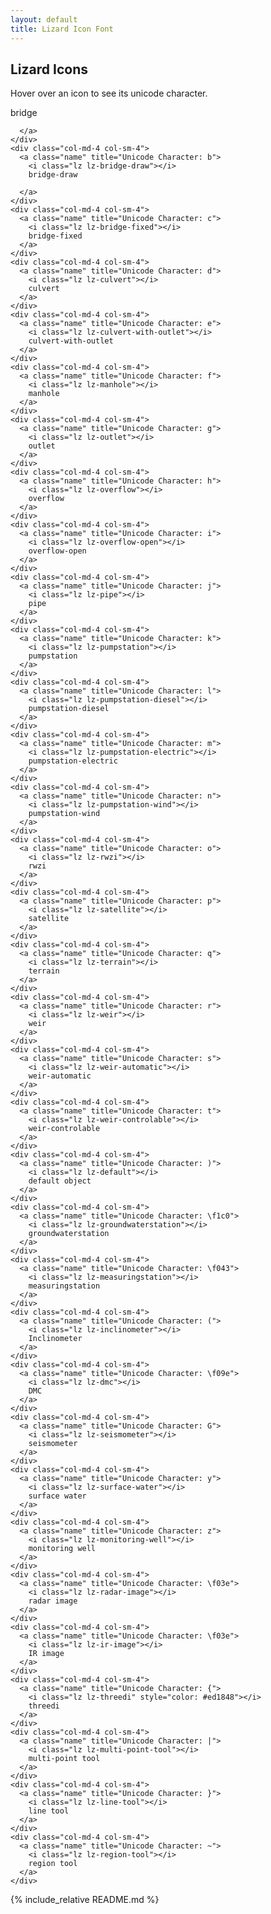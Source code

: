 ```yaml
---
layout: default
title: Lizard Icon Font
---
```


Lizard Icons
------------

Hover over an icon to see its unicode character.

<div class="container-fluid icon-list">
  <div class="row">
    <div class="col-md-4 col-sm-4">
      <a class="name" title="Unicode Character: a">
        <i class="lz lz-bridge"></i>
        bridge

      </a>
    </div>
    <div class="col-md-4 col-sm-4">
      <a class="name" title="Unicode Character: b">
        <i class="lz lz-bridge-draw"></i>
        bridge-draw

      </a>
    </div>
    <div class="col-md-4 col-sm-4">
      <a class="name" title="Unicode Character: c">
        <i class="lz lz-bridge-fixed"></i>
        bridge-fixed
      </a>
    </div>
    <div class="col-md-4 col-sm-4">
      <a class="name" title="Unicode Character: d">
        <i class="lz lz-culvert"></i>
        culvert
      </a>
    </div>
    <div class="col-md-4 col-sm-4">
      <a class="name" title="Unicode Character: e">
        <i class="lz lz-culvert-with-outlet"></i>
        culvert-with-outlet
      </a>
    </div>
    <div class="col-md-4 col-sm-4">
      <a class="name" title="Unicode Character: f">
        <i class="lz lz-manhole"></i>
        manhole
      </a>
    </div>
    <div class="col-md-4 col-sm-4">
      <a class="name" title="Unicode Character: g">
        <i class="lz lz-outlet"></i>
        outlet
      </a>
    </div>
    <div class="col-md-4 col-sm-4">
      <a class="name" title="Unicode Character: h">
        <i class="lz lz-overflow"></i>
        overflow
      </a>
    </div>
    <div class="col-md-4 col-sm-4">
      <a class="name" title="Unicode Character: i">
        <i class="lz lz-overflow-open"></i>
        overflow-open
      </a>
    </div>
    <div class="col-md-4 col-sm-4">
      <a class="name" title="Unicode Character: j">
        <i class="lz lz-pipe"></i>
        pipe
      </a>
    </div>
    <div class="col-md-4 col-sm-4">
      <a class="name" title="Unicode Character: k">
        <i class="lz lz-pumpstation"></i>
        pumpstation
      </a>
    </div>
    <div class="col-md-4 col-sm-4">
      <a class="name" title="Unicode Character: l">
        <i class="lz lz-pumpstation-diesel"></i>
        pumpstation-diesel
      </a>
    </div>
    <div class="col-md-4 col-sm-4">
      <a class="name" title="Unicode Character: m">
        <i class="lz lz-pumpstation-electric"></i>
        pumpstation-electric
      </a>
    </div>
    <div class="col-md-4 col-sm-4">
      <a class="name" title="Unicode Character: n">
        <i class="lz lz-pumpstation-wind"></i>
        pumpstation-wind
      </a>
    </div>
    <div class="col-md-4 col-sm-4">
      <a class="name" title="Unicode Character: o">
        <i class="lz lz-rwzi"></i>
        rwzi
      </a>
    </div>
    <div class="col-md-4 col-sm-4">
      <a class="name" title="Unicode Character: p">
        <i class="lz lz-satellite"></i>
        satellite
      </a>
    </div>
    <div class="col-md-4 col-sm-4">
      <a class="name" title="Unicode Character: q">
        <i class="lz lz-terrain"></i>
        terrain
      </a>
    </div>
    <div class="col-md-4 col-sm-4">
      <a class="name" title="Unicode Character: r">
        <i class="lz lz-weir"></i>
        weir
      </a>
    </div>
    <div class="col-md-4 col-sm-4">
      <a class="name" title="Unicode Character: s">
        <i class="lz lz-weir-automatic"></i>
        weir-automatic
      </a>
    </div>
    <div class="col-md-4 col-sm-4">
      <a class="name" title="Unicode Character: t">
        <i class="lz lz-weir-controlable"></i>
        weir-controlable
      </a>
    </div>
    <div class="col-md-4 col-sm-4">
      <a class="name" title="Unicode Character: )">
        <i class="lz lz-default"></i>
        default object
      </a>
    </div>
    <div class="col-md-4 col-sm-4">
      <a class="name" title="Unicode Character: \f1c0">
        <i class="lz lz-groundwaterstation"></i>
        groundwaterstation
      </a>
    </div>
    <div class="col-md-4 col-sm-4">
      <a class="name" title="Unicode Character: \f043">
        <i class="lz lz-measuringstation"></i>
        measuringstation
      </a>
    </div>
    <div class="col-md-4 col-sm-4">
      <a class="name" title="Unicode Character: (">
        <i class="lz lz-inclinometer"></i>
        Inclinometer
      </a>
    </div>
    <div class="col-md-4 col-sm-4">
      <a class="name" title="Unicode Character: \f09e">
        <i class="lz lz-dmc"></i>
        DMC
      </a>
    </div>
    <div class="col-md-4 col-sm-4">
      <a class="name" title="Unicode Character: G">
        <i class="lz lz-seismometer"></i>
        seismometer
      </a>
    </div>
    <div class="col-md-4 col-sm-4">
      <a class="name" title="Unicode Character: y">
        <i class="lz lz-surface-water"></i>
        surface water
      </a>
    </div>
    <div class="col-md-4 col-sm-4">
      <a class="name" title="Unicode Character: z">
        <i class="lz lz-monitoring-well"></i>
        monitoring well
      </a>
    </div>
    <div class="col-md-4 col-sm-4">
      <a class="name" title="Unicode Character: \f03e">
        <i class="lz lz-radar-image"></i>
        radar image
      </a>
    </div>
    <div class="col-md-4 col-sm-4">
      <a class="name" title="Unicode Character: \f03e">
        <i class="lz lz-ir-image"></i>
        IR image
      </a>
    </div>
    <div class="col-md-4 col-sm-4">
      <a class="name" title="Unicode Character: {">
        <i class="lz lz-threedi" style="color: #ed1848"></i>
        threedi
      </a>
    </div>
    <div class="col-md-4 col-sm-4">
      <a class="name" title="Unicode Character: |">
        <i class="lz lz-multi-point-tool"></i>
        multi-point tool
      </a>
    </div>
    <div class="col-md-4 col-sm-4">
      <a class="name" title="Unicode Character: }">
        <i class="lz lz-line-tool"></i>
        line tool
      </a>
    </div>
    <div class="col-md-4 col-sm-4">
      <a class="name" title="Unicode Character: ~">
        <i class="lz lz-region-tool"></i>
        region tool
      </a>
    </div>
  </div>
</div>

{% include_relative README.md %}
